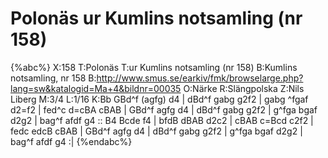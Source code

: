 # Polonäs ur Kumlins notsamling (nr 158)

{%abc%}
X:158
T:Polonäs
T:ur Kumlins notsamling (nr 158)
B:Kumlins notsamling, nr 158
B:http://www.smus.se/earkiv/fmk/browselarge.php?lang=sw&katalogid=Ma+4&bildnr=00035
O:Närke
R:Slängpolska
Z:Nils Liberg
M:3/4
L:1/16
K:Bb
GBd^f (agfg) d4 | dBd^f gabg g2f2 | gabg ^fgaf d2=f2 | fed^c d=cBA cBAB |
GBd^f  agfg  d4 | dBd^f gabg g2f2 | g^fga bgaf d2g2 | bag^f afdf g4 ::
B4 Bcde f4 | bfdB dBAB d2c2 | cBAB c=Bcd c2f2 | fedc edcB cBAB |
GBd^f  agfg  d4 | dBd^f gabg g2f2 | g^fga bgaf d2g2 | bag^f afdf g4 :| 
{%endabc%}
